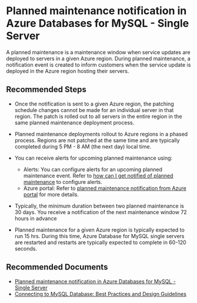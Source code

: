 <properties
    pageTitle="Planned maintenance notification in Azure Databases for MySQL - Single Server"
    description="Planned maintenance notification in Azure Databases for MySQL - Single Server"
    service="microsoft.dbformysql"
    resource="servers"
    authors="ambhatna"
    ms.author="ambhatna"
    displayOrder="700"
    selfHelpType="generic"
    supportTopicIds="32781079"
    resourceTags="servers, databases"
    productPesIds="17343"
    cloudEnvironments="public, Fairfax, usnat, ussec"
    articleId="5fc0c889-1116-4153-80b6-bc01f257be47"
	ownershipId="AzureData_AzureDatabaseforMySQL"
/>

# Planned maintenance notification in Azure Databases for MySQL - Single Server

A planned maintenance is a maintenance window when service updates are deployed to servers in a given Azure region. During planned maintenance, a notification event is created to inform customers when the service update is deployed in the Azure region hosting their servers.

## **Recommended Steps**

* Once the notification is sent to a given Azure region, the patching schedule changes cannot be made for an individual server in that region. The patch is rolled out to all servers in the entire region in the same planned maintenance deployment process.
* Planned maintenance deployments rollout to Azure regions in a phased process. Regions are not patched at the same time and are typically completed during 5 PM - 8 AM (the next day) local time.
* You can receive alerts for upcoming planned maintenance using:

  * Alerts: You can configure alerts for an upcoming planned maintenance event. Refer to [how can I get notified of planned maintenance](https://docs.microsoft.com/azure/mysql/concepts-planned-maintenance-notification#how-can-i-get-notified-of-planned-maintenance) to configure alerts.
  * Azure portal: Refer to [planned maintenance notification from Azure portal](https://docs.microsoft.com/azure/mysql/concepts-planned-maintenance-notification#check-planned-maintenance-notification-from-azure-portal) for more details.

* Typically, the minimum duration between two planned maintenance is 30 days. You receive a notification of the next maintenance window 72 hours in advance
* Planned maintenance for a given Azure region is typically expected to run 15 hrs. During this time, Azure Database for MySQL single servers are restarted and restarts are typically expected to complete in 60-120 seconds.

## **Recommended Documents**

* [Planned maintenance notification in Azure Databases for MySQL - Single Server](https://docs.microsoft.com/azure/mysql/concepts-planned-maintenance-notification)
* [Connecting to MySQL Database: Best Practices and Design Guidelines](https://docs.microsoft.com/azure/mysql/tutorial-design-database-using-portal/)
